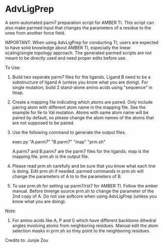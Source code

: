 # AdvLigPrep
A semi-automated parm7 preparation script for AMBER TI.
This script can also make parmed input that changes the parameters of a residue to the ones from another force field.

IMPORTANT: When using AdvLigPrep for conducting TI, users are expected to have solid knowledge about AMBER TI, especially the linear scaling/single topology approach.
      The generated parmed scripts are not meant to be directly used and need proper edits before use. 
     
To Use:
1. Build two separate parm7 files for the ligands. Ligand B need to be a substructure of ligand A (unless you know what you are doing). 
   For single mutation, build 2 stand-alone amino acids using "sequence" in tleap. 
2. Create a mapping file indicating which atoms are paired.
   Only include pairing atom with different atom name in the mapping file. See the example for Ile to Val mutation.
   Atoms with same atom name will be paired by default, so please change the atom names of the atoms that are not supposed to be paired.
3. Use the following command to generate the output files.

   exec.py "A.parm7" "B.parm7" "map" "prm.sh"
   
   A.parm7 and B.parm7 are the parm7 files for the ligands.
   map is the mapping file.
   prm.sh is the output file.
4. Please read prm.sh carefully and be sure that you know what each line is doing.
   Edit prm.sh if needed. 
   parmed commands in prm.sh will change the parameters of A to to the parameters of B. 
5. To use prm.sh for setting up parm7/rst7 for AMBER TI.
   Follow the amber manual. Before timerge source prm.sh to change the parameter of the 2nd copy of A.
   Do not use softcore when using AdvLigPrep (unless you know what you are doing). 

Note:
1. For amino acids like A, P and G which have different backbone dihedral angles involving atoms from neighboring residues. Manual edit the atom selection masks in prm.sh so they point to the neighboring residues.

Credits to:
Junjie Zou
